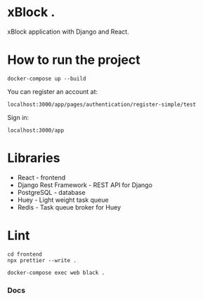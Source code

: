 # xBlock .
xBlock application with Django and React.

# How to run the project

```
docker-compose up --build 
```

You can register an account at:
```
localhost:3000/app/pages/authentication/register-simple/test
```

Sign in:
```
localhost:3000/app
```


# Libraries 
- React - frontend
- Django Rest Framework - REST API for Django
- PostgreSQL - database
- Huey - Light weight task queue
- Redis - Task queue broker for Huey

# Lint
```
cd frontend
npx prettier --write .
```

```
docker-compose exec web black .
```

### Docs
